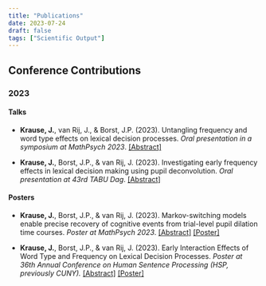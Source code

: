 ```yaml
---
title: "Publications"
date: 2023-07-24
draft: false
tags: ["Scientific Output"]
---
```


## Conference Contributions

### 2023

#### Talks

- **Krause, J.**, van Rij, J., & Borst, J.P. (2023). Untangling frequency and word type effects on lexical decision processes. *Oral presentation in a symposium at MathPsych 2023*. [\[Abstract\]](/abstracts/mathpsych_2023_eeg_abstract.pdf)

- **Krause, J.**, Borst, J.P., & van Rij, J. (2023). Investigating early frequency effects in lexical decision making using pupil deconvolution. *Oral presentation at 43rd TABU Dag*. [\[Abstract\]](/abstracts/tabudag_2023_abstract.pdf)

#### Posters

- **Krause, J.**, Borst, J.P., & van Rij, J. (2023). Markov-switching models enable precise recovery of cognitive events from trial-level pupil dilation time courses. *Poster at MathPsych 2023*. [\[Abstract\]](/abstracts/mathpsych_2023_pupil_abstract.pdf) [\[Poster\]](/posters/mathpsych_2023_poster.pdf)

- **Krause, J.**, Borst, J.P., & van Rij, J. (2023). Early Interaction Effects of Word Type and Frequency on Lexical Decision Processes. *Poster at 36th Annual Conference on Human Sentence Processing (HSP, previously CUNY).* [\[Abstract\]](/abstracts/hsp_2023_abstract.pdf) [\[Poster\]](/posters/hsp_2023_poster.pdf)

